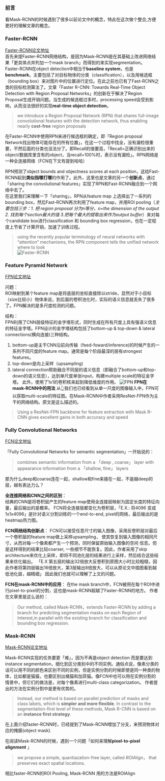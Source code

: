 ### 前言
看Mask-RCNN的时候遇到了很多以前论文中的概念，特此在这次做个整合,方便更好的理解文章的概念。

### Faster-RCNN
[Faster-RCNN论文地址](https://arxiv.org/abs/1506.01497)  
首先来提Faster-RCNN网络结构，是因为Mask-RCNN是在其基础上改进网络结果「更具体点并列加一个mask branch」而得到的来实现segmentation。
Faster-RCNN在object detection中相当于**baseline system**，也是**benchmark**。主要包括了对目标物体的分类（classification），以及用候选框（bounding box）来对图片中的位置进行定位。在此之前也已有了Fast-RCNN之类的目标检测算法了。文章「Faster R-CNN: Towards Real-Time Object Detection with Region Proposal Networks」的创新在于解决了Region Proposal生成开销问题。当生成的候选框过多时，processing speed会受到影响，从而没法很好的实现**real-time object detection**。
> we introduce a Region Proposal Network (RPN) that shares full-image convolutional features with the detection network, thus enabling nearly **cost-free** region proposals

在Faster-RCNN中使用RPN来进行候选框的确定，即「Region proposal Network找出物体可能存在的所有位置」，在这一个过程中找全，没有漏检很重要，不然后面的分类也没法分了。即Recall的值要高，「Recall=正确识别出来的object/数据库里含有的object，当recall=100%时，表示没有漏检」。RPN网络是一种全连接网络（FCN在下文有提到哈哈）

RPN预测了object bounds and objectness scores at each position，这给Fast-RCNN起到**类似指哪打哪**的作用了。此外，这里也是文章的另一个**创新点**，通过「sharing the convolutional features」实现了RPN和Fast-RCNN融合到一个网络中去了。  
在这里我们来理解一下「sharing」，RPN从feature map 上选择出了一系列的bounding box，然后Fast-RCNN再次利用了feature map，并用ROI pooling（*主要包括三步：1. 把 region proposal 分为n等分，n=the dimension of the output  2. 找到每个section最大的值  3.把每个最大的提取出来作为output buffer*）来对每个candidate box进行classification 和 bounding box regression，也在一定程度上节省了计算开销，加速了训练过程。
> using the recently popular terminology of neural networks with “attention” mechanisms, the RPN component tells the unified network where to look  
![Faster-RCNN](https://lilianweng.github.io/lil-log/assets/images/faster-RCNN.png)  



### Feature Pyramid Network
[FPN论文地址](https://arxiv.org/abs/1612.03144)

问题：  
ROI映射到某个feature map是将底层的坐标直接除以stride，显然对于小目标（size比较小）物体来说，到后面的卷积池化时，实际的语义信息就丢失了很多了。FPN解决的是多尺度检测的问题。 

结构：  
FPN利用了CNN层级特征的金字塔形式，同时生成在所有尺度上具有强语义信息的特征金字塔。FPN设计的金字塔结构包括了bottom-up & top-down & lateral connections(横向连接)三种结构。  
1. bottom-up是主干CNN沿前向传输（feed-foward/inference)的时候产生的一系列不同尺度的feature map。通常是每个阶段最深的层有strongest features。  
2. top-down是向上采样（upsampling)  
3. lateral connection帮助融合不同层的语义信息（即融合了bottom-up和top-down的语义信息），达到单尺度单张input，构建multiple scale的特征金字塔。
 此外，使用了1x1的卷积核来起到降低维度的作用。
 ![FPN](https://www.pytorchtutorial.com/wp-content/uploads/2018/08/1174793-20170612173455400-159085110.png)
**FPN在mask-RCNN中的用法**
从👆我们也已经看到从单一尺度的图像输入中，FPN可以获取multi-scale的特征图。在Mask-RCNN中作者采用ResNet-FPN作为主干的网络结构。原文是这么描述的。
> Using a ResNet-FPN backbone for feature extraction with Mask R-CNN gives excellent gains in both accuracy and speed
### Fully Convolutional Networks
[FCN论文地址](https://people.eecs.berkeley.edu/~jonlong/long_shelhamer_fcn.pdf) 

「Fully Convolutional Networks for semantic segmentation」一开始说的：
> combines semantic information from a 「deep , coarse」 layer with appearance information from a 「shallow, fine」 layers  

那为什么deep和coarse连在一起，shallow和fine来接在一起，不是越deep的层，越有表达力么？  

**全连接网络和CNN之间的区别**：  
经典的CNN是将卷积层产生的feature map使用全连接层映射为固定长度的特征向量，最后输出的是概率。
FCN将全连接层都变化为卷积层，「E.X.: 将4096 变成1x1x4096」是针对语义分割训练的一个end-to-end, pixel的网络，最后输出的是heatmap热力图。  

**FCN网络结构创新点**：
FCN可以接受任意尺寸的输入图像，采用反卷积层对最后一个卷积层的feature map做上采样upsampling，
使其恢复到输入图像的相同尺寸，从而对每一个像素都产生一个预测，同时保留原始输入图像的空间
信息。但是这样得到的结果比较coarser, 一些细节不能恢复。因此，作者采用了skip architecture来优化上采样，即将不同池化层的结果进行上采样，然后结合这些结果来优化输出。
「E.X 第五层的输出32倍放大反卷积到原图大小时比较粗糙，因此作者将第四层输出16倍放大，第3层输出8倍放大，可以从原论文中插图看到越低池化层，越精细」
因此我们也就可以理解了上文的问题。

**FCN在mask-RCNN中的应用**：
在the mask branch中，FCN被用在每个ROI中进行pixel-to-pixel的分割，这也是mask-RCNN超越了Faster-RCNN的地方。
作者在文章里是这么说的：
> Our method, called Mask-RCNN，extends Faster-RCNN by adding a branch for predicting segmentation masks on each Region of Interest,in parallel with the existing branch for classification and bounding box regression.

### Mask-RCNN
[Mask-RCNN论文地址](https://arxiv.org/abs/1703.06870)  

Mask-RCNN实现的任务要更「难」，因为不再是object detection 而是要达到instance segmentation，细化到区分类别中的不同实例。通俗点说，像素分类的话可以用不同的颜色来区别不同的实例，但是实例分割的时候即使是同一种类的物体，比如都是猫猫，也要区别出橘猫和加菲猫。像FCN中也可以用在实例分割的情景中，但它们的做法是，对每个像素进行multi-class categorization。
作者提出的方法在实例分割中是更有优势的。
> Instead, our method is based on parallel prediction of masks and class labels, which is **simpler and more flexible**.
> In contrast to the segmentation-first level of these methods, Mask R-CNN is based on an **instance first strategy**.  

在上面介绍faster-RCNN时，已经提到了Mask-RCNN增加了分支，来预测物体对应的掩膜(object mask).  

在阅读Mask-RCNN的时候，遇到一个问题「如何来理解**pixel-to-pixel alignment** 」
> we propose a simple, quantiazation-free layer, called *ROIAlign*， that preserves exact spatial locations.   

相比faster-RCNN的ROI Pooling, Mask-RCNN 用的方法是ROIAlign


